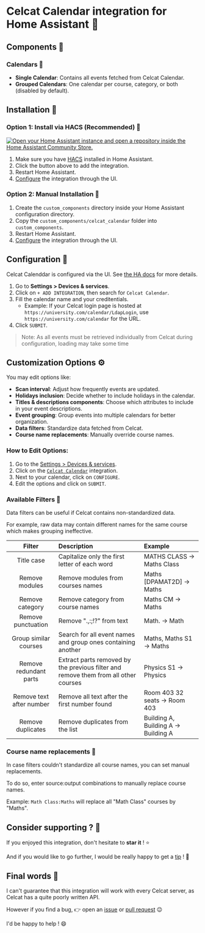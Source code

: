 # Celcat Calendar integration for Home Assistant 📆

## Components 🌟

### Calendars 📅
- **Single Calendar**: Contains all events fetched from Celcat Calendar.
- **Grouped Calendars**: One calendar per course, category, or both (disabled by default).

## Installation 🚀

### Option 1: Install via HACS (Recommended) 🛒

[![Open your Home Assistant instance and open a repository inside the Home Assistant Community Store.](https://my.home-assistant.io/badges/hacs_repository.svg)](https://my.home-assistant.io/redirect/hacs_repository/?owner=etiennec78&repository=ha-celcat&category=integration)

1. Make sure you have [HACS](https://hacs.xyz/) installed in Home Assistant.
2. Click the button above to add the integration.
3. Restart Home Assistant.
4. [Configure](https://my.home-assistant.io/redirect/config_flow_start/?domain=celcat_calendar) the integration through the UI.

### Option 2: Manual Installation 📖

1. Create the `custom_components` directory inside your Home Assistant configuration directory.
2. Copy the `custom_components/celcat_calendar` folder into `custom_components`.
3. Restart Home Assistant.
4. [Configure](https://my.home-assistant.io/redirect/config_flow_start/?domain=celcat_calendar) the integration through the UI.


## Configuration 🔧

Celcat Calenddar is configured via the UI. See [the HA docs](https://www.home-assistant.io/getting-started/integration/) for more details.

1. Go to **Settings > Devices & services**.
2. Click on `+ ADD INTEGRATION`, then search for `Celcat Calendar`.
3. Fill the calendar name and your creditentials.
   - Example: If your Celcat login page is hosted at `https://university.com/calendar/LdapLogin`, use `https://university.com/calendar` for the URL.
4. Click `SUBMIT`.

> Note: As all events must be retrieved individually from Celcat during configuration, loading may take some time

## Customization Options ⚙️

You may edit options like:
- **Scan interval**: Adjust how frequently events are updated.
- **Holidays inclusion**: Decide whether to include holidays in the calendar.
- **Titles & descriptions components**: Choose which attributes to include in your event descriptions.
- **Event grouping**: Group events into multiple calendars for better organization.
- **Data filters**: Standardize data fetched from Celcat.
- **Course name replacements**: Manually override course names.

### How to Edit Options:

1. Go to the [Settings > Devices & services](https://my.home-assistant.io/redirect/integrations/).
2. Click on the [`Celcat Calendar`](https://my.home-assistant.io/redirect/integration/?domain=celcat_calendar) integration.
3. Next to your calendar, click on `CONFIGURE`.
4. Edit the options and click on `SUBMIT`.

### Available Filters 🧹

Data filters can be useful if Celcat contains non-standardized data.

For example, raw data may contain different names for the same course which makes grouping ineffective.

| Filter | Description | Example |
| :---: | :--- | :--- |
| Title case | Capitalize only the first letter of each word | MATHS CLASS -> Maths Class |
| Remove modules | Remove modules from courses names | Maths [DPAMAT2D] -> Maths |
| Remove category | Remove category from course names | Maths CM -> Maths |
| Remove punctuation | Remove ".,:;!?" from text | Math. -> Math |
| Group similar courses | Search for all event names and group ones containing another | Maths, Maths S1 -> Maths |
| Remove redundant parts | Extract parts removed by the previous filter and remove them from all other courses | Physics S1 -> Physics |
| Remove text after number | Remove all text after the first number found | Room 403 32 seats -> Room 403 |
| Remove duplicates | Remove duplicates from the list | Building A, Building A -> Building A |

### Course name replacements 🔄

In case filters couldn't standardize all course names, you can set manual replacements.

To do so, enter source:output combinations to manually replace course names.

Example: `Math Class:Maths` will replace all "Math Class" courses by "Maths".


## Consider supporting ? 🩷

If you enjoyed this integration, don't hesitate to **star it** ! ⭐

And if you would like to go further, I would be really happy to get a [tip](https://www.buymeacoffee.com/etiennec78) ! 💛

## Final words 👋

I can't guarantee that this integration will work with every Celcat server, as Celcat has a quite poorly written API.

However if you find a bug, 👉 open an [issue](https://github.com/etiennec78/Home-Automation/issues/new) or [pull request](https://github.com/etiennec78/Home-Automation/pulls) 😉

I'd be happy to help ! 😄
